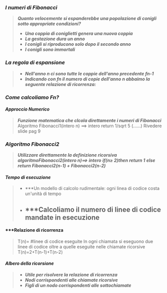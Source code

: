 ### ***I numeri di Fibonacci*** 
>***Quanto velocemente si espanderebbe una popolazione di conigli sotto appropriate condizioni?***
>- ***Una coppia di coniglietti genera una nuova coppia***
>- ***La gestazione dura un anno***
>- ***I conigli si riproducono solo dopo il secondo anno***
>- ***I conigli sono immortali***

### ***La regola di espansione***
>- ***Nell'anno n ci sono tutte le coppie dell'anno precedente fn-1***
>- ***Indicando con fn il numero di copie dell'anno n abbaimo la seguente relazione di ricorrenza:***



### ***Come calcoliamo Fn?***
#### ***Approccio Numerico***
>***Funzione matematica che clcola direttamente i numeri di Fibonacci***
>Algoritmo Fibonacci1(intero n) $\implies$ intero
>	return 1/sqrt 5 (......)
>Rivedere slide pag 9


### ***Algoritmo Fibonacci2***
>***Utilizzare direttamente la definizione ricorsiva***
>***algoritmoFibonacci2(intero n)$\implies$ intero***
>		***if(n$\geq$ 2)then return 1***
>		***else return Fibonacci2(n-1) + Fibonacci2(n-2)***

#### ***Tempo di esecuzione***
>- ***Un modello di calcolo rudimentale: ogni linea di codice costa un'unità di tempo
>- ***Calcoliamo il numero di linee di codice mandate in esecuzione 
>	-

#### ***Relazione di ricorrenza 
> T(n)= #linee di codice eseguite
> In ogni chiamata si eseguono due linee di codice oltre a quelle eseguite nelle chiamate ricorsive 
> T(n)=2+T(n-1)+T(n-2) 

#### ***Albero della ricorsione***
>- ***Utile per risolvere la relazione di ricorrenza***
>- ***Nodi corrispondenti alle chiamate ricorsive***
>- ***Figli di un nodo corrispondenti alle sottochiamate***
>